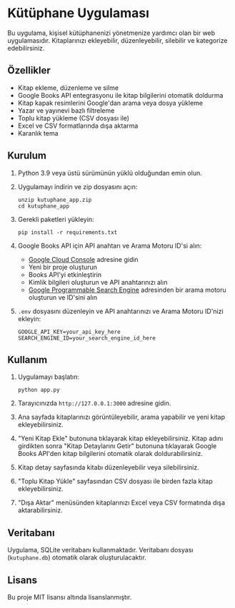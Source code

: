 # Kütüphane Uygulaması

Bu uygulama, kişisel kütüphanenizi yönetmenize yardımcı olan bir web uygulamasıdır. Kitaplarınızı ekleyebilir, düzenleyebilir, silebilir ve kategorize edebilirsiniz.

## Özellikler

- Kitap ekleme, düzenleme ve silme
- Google Books API entegrasyonu ile kitap bilgilerini otomatik doldurma
- Kitap kapak resimlerini Google'dan arama veya dosya yükleme
- Yazar ve yayınevi bazlı filtreleme
- Toplu kitap yükleme (CSV dosyası ile)
- Excel ve CSV formatlarında dışa aktarma
- Karanlık tema

## Kurulum

1. Python 3.9 veya üstü sürümünün yüklü olduğundan emin olun.

2. Uygulamayı indirin ve zip dosyasını açın:
   ```
   unzip kutuphane_app.zip
   cd kutuphane_app
   ```

3. Gerekli paketleri yükleyin:
   ```
   pip install -r requirements.txt
   ```

4. Google Books API için API anahtarı ve Arama Motoru ID'si alın:
   - [Google Cloud Console](https://console.cloud.google.com/) adresine gidin
   - Yeni bir proje oluşturun
   - Books API'yi etkinleştirin
   - Kimlik bilgileri oluşturun ve API anahtarınızı alın
   - [Google Programmable Search Engine](https://programmablesearchengine.google.com/about/) adresinden bir arama motoru oluşturun ve ID'sini alın

5. `.env` dosyasını düzenleyin ve API anahtarınızı ve Arama Motoru ID'nizi ekleyin:
   ```
   GOOGLE_API_KEY=your_api_key_here
   SEARCH_ENGINE_ID=your_search_engine_id_here
   ```

## Kullanım

1. Uygulamayı başlatın:
   ```
   python app.py
   ```

2. Tarayıcınızda `http://127.0.0.1:3000` adresine gidin.

3. Ana sayfada kitaplarınızı görüntüleyebilir, arama yapabilir ve yeni kitap ekleyebilirsiniz.

4. "Yeni Kitap Ekle" butonuna tıklayarak kitap ekleyebilirsiniz. Kitap adını girdikten sonra "Kitap Detaylarını Getir" butonuna tıklayarak Google Books API'den kitap bilgilerini otomatik olarak doldurabilirsiniz.

5. Kitap detay sayfasında kitabı düzenleyebilir veya silebilirsiniz.

6. "Toplu Kitap Yükle" sayfasından CSV dosyası ile birden fazla kitap ekleyebilirsiniz.

7. "Dışa Aktar" menüsünden kitaplarınızı Excel veya CSV formatında dışa aktarabilirsiniz.

## Veritabanı

Uygulama, SQLite veritabanı kullanmaktadır. Veritabanı dosyası (`kutuphane.db`) otomatik olarak oluşturulacaktır.

## Lisans

Bu proje MIT lisansı altında lisanslanmıştır. 
